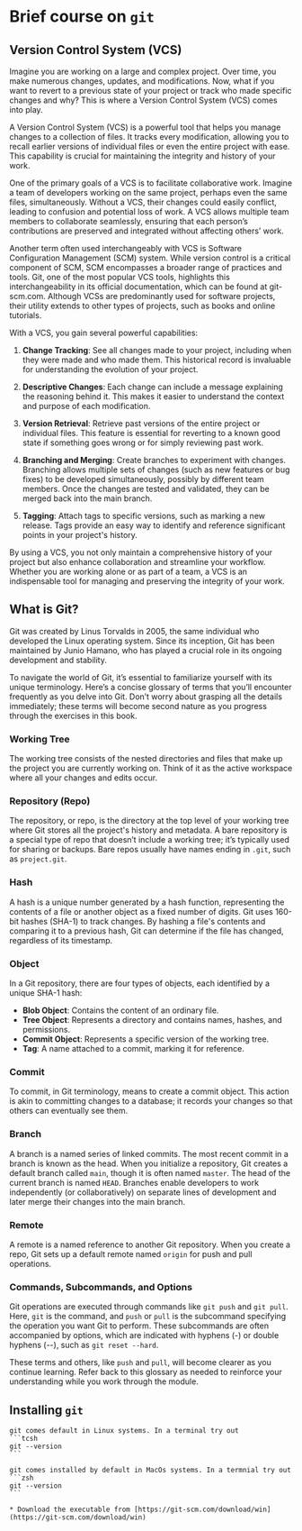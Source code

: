 # Brief course on `git`

## Version Control System (VCS)

Imagine you are working on a large and complex project. Over time, you make numerous changes, updates, and modifications. Now, what if you want to revert to a previous state of your project or track who made specific changes and why? This is where a Version Control System (VCS) comes into play.

A Version Control System (VCS) is a powerful tool that helps you manage changes to a collection of files. It tracks every modification, allowing you to recall earlier versions of individual files or even the entire project with ease. This capability is crucial for maintaining the integrity and history of your work.

One of the primary goals of a VCS is to facilitate collaborative work. Imagine a team of developers working on the same project, perhaps even the same files, simultaneously. Without a VCS, their changes could easily conflict, leading to confusion and potential loss of work. A VCS allows multiple team members to collaborate seamlessly, ensuring that each person’s contributions are preserved and integrated without affecting others’ work.

Another term often used interchangeably with VCS is Software Configuration Management (SCM) system. While version control is a critical component of SCM, SCM encompasses a broader range of practices and tools. Git, one of the most popular VCS tools, highlights this interchangeability in its official documentation, which can be found at git-scm.com. Although VCSs are predominantly used for software projects, their utility extends to other types of projects, such as books and online tutorials.

With a VCS, you gain several powerful capabilities:

1. **Change Tracking**: See all changes made to your project, including when they were made and who made them. This historical record is invaluable for understanding the evolution of your project.
   
2. **Descriptive Changes**: Each change can include a message explaining the reasoning behind it. This makes it easier to understand the context and purpose of each modification.
   
3. **Version Retrieval**: Retrieve past versions of the entire project or individual files. This feature is essential for reverting to a known good state if something goes wrong or for simply reviewing past work.
   
4. **Branching and Merging**: Create branches to experiment with changes. Branching allows multiple sets of changes (such as new features or bug fixes) to be developed simultaneously, possibly by different team members. Once the changes are tested and validated, they can be merged back into the main branch.
   
5. **Tagging**: Attach tags to specific versions, such as marking a new release. Tags provide an easy way to identify and reference significant points in your project's history.

By using a VCS, you not only maintain a comprehensive history of your project but also enhance collaboration and streamline your workflow. Whether you are working alone or as part of a team, a VCS is an indispensable tool for managing and preserving the integrity of your work.

## What is Git?

Git was created by Linus Torvalds in 2005, the same individual who developed the Linux operating system. Since its inception, Git has been maintained by Junio Hamano, who has played a crucial role in its ongoing development and stability.

To navigate the world of Git, it’s essential to familiarize yourself with its unique terminology. Here’s a concise glossary of terms that you’ll encounter frequently as you delve into Git. Don’t worry about grasping all the details immediately; these terms will become second nature as you progress through the exercises in this book.

### **Working Tree**
The working tree consists of the nested directories and files that make up the project you are currently working on. Think of it as the active workspace where all your changes and edits occur.

### **Repository (Repo)**
The repository, or repo, is the directory at the top level of your working tree where Git stores all the project's history and metadata. A bare repository is a special type of repo that doesn’t include a working tree; it’s typically used for sharing or backups. Bare repos usually have names ending in `.git`, such as `project.git`.

### **Hash**
A hash is a unique number generated by a hash function, representing the contents of a file or another object as a fixed number of digits. Git uses 160-bit hashes (SHA-1) to track changes. By hashing a file's contents and comparing it to a previous hash, Git can determine if the file has changed, regardless of its timestamp.

### **Object**
In a Git repository, there are four types of objects, each identified by a unique SHA-1 hash:
- **Blob Object**: Contains the content of an ordinary file.
- **Tree Object**: Represents a directory and contains names, hashes, and permissions.
- **Commit Object**: Represents a specific version of the working tree.
- **Tag**: A name attached to a commit, marking it for reference.

### **Commit**
To commit, in Git terminology, means to create a commit object. This action is akin to committing changes to a database; it records your changes so that others can eventually see them.

### **Branch**
A branch is a named series of linked commits. The most recent commit in a branch is known as the head. When you initialize a repository, Git creates a default branch called `main`, though it is often named `master`. The head of the current branch is named `HEAD`. Branches enable developers to work independently (or collaboratively) on separate lines of development and later merge their changes into the main branch.

### **Remote**
A remote is a named reference to another Git repository. When you create a repo, Git sets up a default remote named `origin` for push and pull operations.

### **Commands, Subcommands, and Options**
Git operations are executed through commands like `git push` and `git pull`. Here, `git` is the command, and `push` or `pull` is the subcommand specifying the operation you want Git to perform. These subcommands are often accompanied by options, which are indicated with hyphens (-) or double hyphens (--), such as `git reset --hard`.

These terms and others, like `push` and `pull`, will become clearer as you continue learning. Refer back to this glossary as needed to reinforce your understanding while you work through the module.

## Installing `git`

````{tab} Linux
git comes default in Linux systems. In a terminal try out
```tcsh
git --version
```
````
````{tab} MacOs
git comes installed by default in MacOs systems. In a termnial try out 
```zsh
git --version
```
````
````{tab} Windows
* Download the executable from [https://git-scm.com/download/win](https://git-scm.com/download/win)
````

